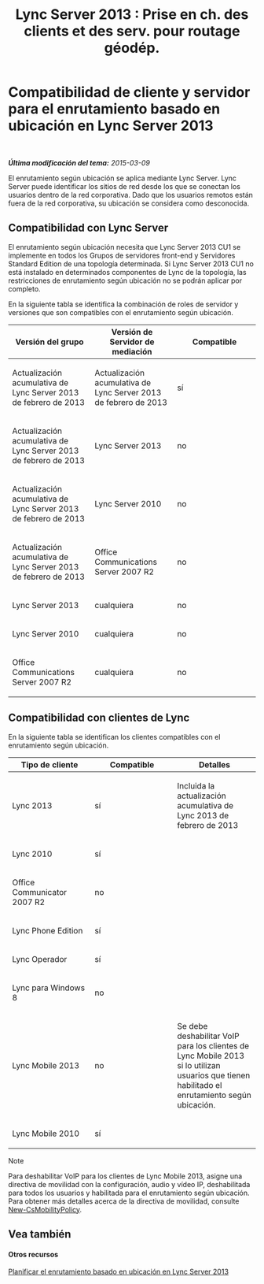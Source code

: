 ﻿---
title: "Lync Server 2013 : Prise en ch. des clients et des serv. pour routage géodép."
TOCTitle: Compatibilidad de cliente y servidor para el enrutamiento basado en ubicación
ms:assetid: 26c2ca3d-026d-4dd7-94fa-15ebb4406953
ms:mtpsurl: https://technet.microsoft.com/es-es/library/JJ994024(v=OCS.15)
ms:contentKeyID: 52061610
ms.date: 05/19/2016
mtps_version: v=OCS.15
ms.translationtype: HT
---

# Compatibilidad de cliente y servidor para el enrutamiento basado en ubicación en Lync Server 2013

 

_**Última modificación del tema:** 2015-03-09_

El enrutamiento según ubicación se aplica mediante Lync Server. Lync Server puede identificar los sitios de red desde los que se conectan los usuarios dentro de la red corporativa. Dado que los usuarios remotos están fuera de la red corporativa, su ubicación se considera como desconocida.

## Compatibilidad con Lync Server

El enrutamiento según ubicación necesita que Lync Server 2013 CU1 se implemente en todos los Grupos de servidores front-end y Servidores Standard Edition de una topología determinada. Si Lync Server 2013 CU1 no está instalado en determinados componentes de Lync de la topología, las restricciones de enrutamiento según ubicación no se podrán aplicar por completo.

En la siguiente tabla se identifica la combinación de roles de servidor y versiones que son compatibles con el enrutamiento según ubicación.


<table>
<colgroup>
<col style="width: 33%" />
<col style="width: 33%" />
<col style="width: 33%" />
</colgroup>
<thead>
<tr class="header">
<th>Versión del grupo</th>
<th>Versión de Servidor de mediación</th>
<th>Compatible</th>
</tr>
</thead>
<tbody>
<tr class="odd">
<td><p>Actualización acumulativa de Lync Server 2013 de febrero de 2013</p></td>
<td><p>Actualización acumulativa de Lync Server 2013 de febrero de 2013</p></td>
<td><p>sí</p></td>
</tr>
<tr class="even">
<td><p>Actualización acumulativa de Lync Server 2013 de febrero de 2013</p></td>
<td><p>Lync Server 2013</p></td>
<td><p>no</p></td>
</tr>
<tr class="odd">
<td><p>Actualización acumulativa de Lync Server 2013 de febrero de 2013</p></td>
<td><p>Lync Server 2010</p></td>
<td><p>no</p></td>
</tr>
<tr class="even">
<td><p>Actualización acumulativa de Lync Server 2013 de febrero de 2013</p></td>
<td><p>Office Communications Server 2007 R2</p></td>
<td><p>no</p></td>
</tr>
<tr class="odd">
<td><p>Lync Server 2013</p></td>
<td><p>cualquiera</p></td>
<td><p>no</p></td>
</tr>
<tr class="even">
<td><p>Lync Server 2010</p></td>
<td><p>cualquiera</p></td>
<td><p>no</p></td>
</tr>
<tr class="odd">
<td><p>Office Communications Server 2007 R2</p></td>
<td><p>cualquiera</p></td>
<td><p>no</p></td>
</tr>
</tbody>
</table>


## Compatibilidad con clientes de Lync

En la siguiente tabla se identifican los clientes compatibles con el enrutamiento según ubicación.


<table>
<colgroup>
<col style="width: 33%" />
<col style="width: 33%" />
<col style="width: 33%" />
</colgroup>
<thead>
<tr class="header">
<th>Tipo de cliente</th>
<th>Compatible</th>
<th>Detalles</th>
</tr>
</thead>
<tbody>
<tr class="odd">
<td><p>Lync 2013</p></td>
<td><p>sí</p></td>
<td><p>Incluida la actualización acumulativa de Lync 2013 de febrero de 2013</p></td>
</tr>
<tr class="even">
<td><p>Lync 2010</p></td>
<td><p>sí</p></td>
<td> </td>
</tr>
<tr class="odd">
<td><p>Office Communicator 2007 R2</p></td>
<td><p>no</p></td>
<td> </td>
</tr>
<tr class="even">
<td><p>Lync Phone Edition</p></td>
<td><p>sí</p></td>
<td> </td>
</tr>
<tr class="odd">
<td><p>Lync Operador</p></td>
<td><p>sí</p></td>
<td> </td>
</tr>
<tr class="even">
<td><p>Lync para Windows 8</p></td>
<td><p>no</p></td>
<td> </td>
</tr>
<tr class="odd">
<td><p>Lync Mobile 2013</p></td>
<td><p>no</p></td>
<td><p>Se debe deshabilitar VoIP para los clientes de Lync Mobile 2013 si lo utilizan usuarios que tienen habilitado el enrutamiento según ubicación.</p></td>
</tr>
<tr class="even">
<td><p>Lync Mobile 2010</p></td>
<td><p>sí</p></td>
<td> </td>
</tr>
</tbody>
</table>

  


> [!NOTE]
> Para deshabilitar VoIP para los clientes de Lync Mobile 2013, asigne una directiva de movilidad con la configuración, audio y vídeo IP, deshabilitada para todos los usuarios y habilitada para el enrutamiento según ubicación. Para obtener más detalles acerca de la directiva de movilidad, consulte <A href="https://docs.microsoft.com/en-us/powershell/module/skype/New-CsMobilityPolicy">New-CsMobilityPolicy</A>.



## Vea también

#### Otros recursos

[Planificar el enrutamiento basado en ubicación en Lync Server 2013](lync-server-2013-planning-for-location-based-routing.md)

